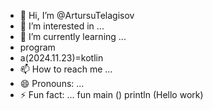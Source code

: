 - 👋 Hi, I’m @ArtursuTelagisov
- 👀 I’m interested in ...
- 🌱 I’m currently learning ...
- program 
- a(2024.11.23)=kotlin 
- 📫 How to reach me ...
- 😄 Pronouns: ...
- ⚡ Fun fact: ...
fun main ()
println (Hello work)
  
